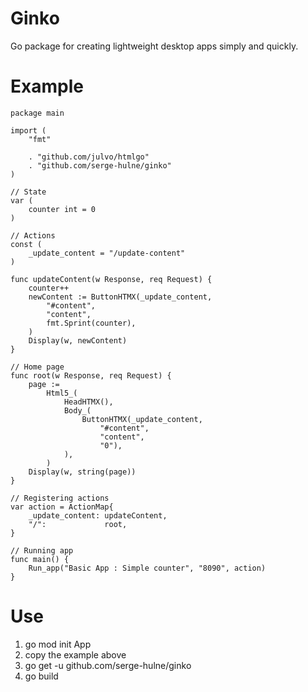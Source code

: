 # Ginko
Go package for creating lightweight desktop apps simply and quickly.

# Example

```
package main

import (
	"fmt"

	. "github.com/julvo/htmlgo"
	. "github.com/serge-hulne/ginko"
)

// State
var (
	counter int = 0
)

// Actions
const (
	_update_content = "/update-content"
)

func updateContent(w Response, req Request) {
	counter++
	newContent := ButtonHTMX(_update_content,
		"#content",
		"content",
		fmt.Sprint(counter),
	)
	Display(w, newContent)
}

// Home page
func root(w Response, req Request) {
	page :=
		Html5_(
			HeadHTMX(),
			Body_(
				ButtonHTMX(_update_content,
					"#content",
					"content",
					"0"),
			),
		)
	Display(w, string(page))
}

// Registering actions
var action = ActionMap{
	_update_content: updateContent,
	"/":             root,
}

// Running app
func main() {
	Run_app("Basic App : Simple counter", "8090", action)
}

```

# Use
1. go mod init App
2. copy the example above  
3. go get -u github.com/serge-hulne/ginko
4. go build

